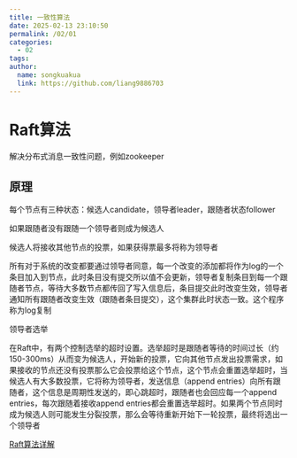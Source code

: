 ```yaml
---
title: 一致性算法
date: 2025-02-13 23:10:50
permalink: /02/01
categories: 
  - 02
tags: 
author:
  name: songkuakua
  link: https://github.com/liang9886703
---
```

# Raft算法

解决分布式消息一致性问题，例如zookeeper

## 原理

每个节点有三种状态：候选人candidate，领导者leader，跟随者状态follower

如果跟随者没有跟随一个领导者则成为候选人

候选人将接收其他节点的投票，如果获得票最多将称为领导者

所有对于系统的改变都要通过领导者同意，每一个改变的添加都将作为log的一个条目加入到节点，此时条目没有提交所以值不会更新，领导者复制条目到每一个跟随者节点，等待大多数节点都传回了写入信息后，条目提交此时改变生效，领导者通知所有跟随者改变生效（跟随者条目提交），这个集群此时状态一致。这个程序称为log复制

领导者选举

在Raft中，有两个控制选举的超时设置。选举超时是跟随者等待的时间过长（约150-300ms）从而变为候选人，开始新的投票，它向其他节点发出投票需求，如果接收的节点还没有投票那么它会投票给这个节点，这个节点会重置选举超时，当候选人有大多数投票，它将称为领导者，发送信息（append entries）向所有跟随者，这个信息是周期性发送的，即心跳超时，跟随者也会回应每一个append entries，每次跟随着接收append entries都会重置选举超时。如果两个节点同时成为候选人则可能发生分裂投票，那么会等待重新开始下一轮投票，最终将选出一个领导者

[Raft算法详解](https://zhuanlan.zhihu.com/p/32052223)

